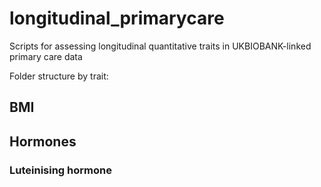 # longitudinal_primarycare
Scripts for assessing longitudinal quantitative traits in UKBIOBANK-linked primary care data

Folder structure by trait:

## BMI

## Hormones

### Luteinising hormone
